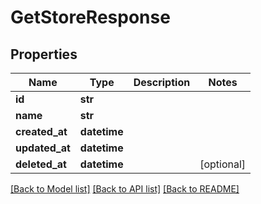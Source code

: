 # GetStoreResponse


## Properties
Name | Type | Description | Notes
------------ | ------------- | ------------- | -------------
**id** | **str** |  | 
**name** | **str** |  | 
**created_at** | **datetime** |  | 
**updated_at** | **datetime** |  | 
**deleted_at** | **datetime** |  | [optional] 

[[Back to Model list]](../README.md#documentation-for-models) [[Back to API list]](../README.md#documentation-for-api-endpoints) [[Back to README]](../README.md)


